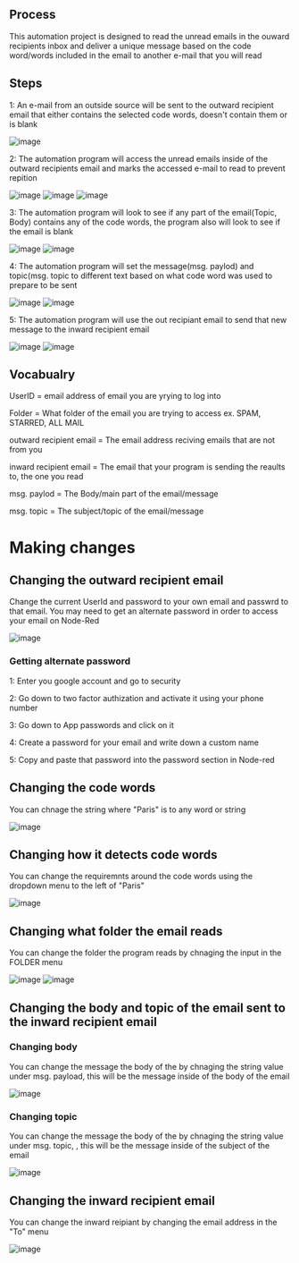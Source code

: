 ## Process
This automation project is designed to read the unread emails in the ouward recipients inbox and deliver a unique message based on the code word/words included in the email to another e-mail that you will read

## Steps
1: An e-mail from an outside source will be sent to the outward recipient email that either contains the selected code words, doesn't contain them or is blank

![image](https://github.com/0Domlightning0/Automation/assets/99225898/7451a61e-2c88-499d-91d1-5d98b03197ec)

2: The automation program will access the unread emails inside of the outward recipients email and marks the accessed e-mail to read to prevent repition 

![image](https://github.com/0Domlightning0/Automation/assets/99225898/1abbecdc-cc71-47a4-bfd0-b555db291433) ![image](https://github.com/0Domlightning0/Automation/assets/99225898/b3a0e82c-c3be-4fd6-8e78-2d4ee73db6de) ![image](https://github.com/0Domlightning0/Automation/assets/99225898/b94ea6a8-63c0-4393-91a5-09f6f6d99647)



3: The automation program will look to see if any part of the email(Topic, Body) contains any of the code words, the program also will look to see if the email is blank

![image](https://github.com/0Domlightning0/Automation/assets/99225898/9b867af2-5e86-41d9-8c98-0ee1f19743d5) ![image](https://github.com/0Domlightning0/Automation/assets/99225898/57d2cca3-55ce-4f91-b61e-ced37c5f5613)

4: The automation program will set the message(msg. paylod) and topic(msg. topic to different text based on what code word was used to prepare to be sent

![image](https://github.com/0Domlightning0/Automation/assets/99225898/bfbf166a-8bd1-4b8f-8600-19e7b04458cb) ![image](https://github.com/0Domlightning0/Automation/assets/99225898/2d64445c-1aea-4aae-8971-ab5a9cd9d2e8)


5: The automation program will use the out recipiant email to send that new message to the inward recipient email 

![image](https://github.com/0Domlightning0/Automation/assets/99225898/551334fc-2b67-4b7a-be8b-3676f6891f9c) ![image](https://github.com/0Domlightning0/Automation/assets/99225898/1496b923-a87f-4aa8-bed8-a4b91f4722d1)

## Vocabualry
UserID = email address of email you are yrying to log into 

Folder = What folder of the email you are trying to access ex. SPAM, STARRED, ALL MAIL

outward recipient email = The email address reciving emails that are not from you

inward recipient email = The email that your program is sending the reaults to, the one you read

msg. paylod = The Body/main part of the email/message

msg. topic = The subject/topic of the email/message

# Making changes 

## Changing the outward recipient email

Change the current UserId and password to your own email and passwrd to that email. You may need to get an alternate password in order to access your email on Node-Red

![image](https://github.com/0Domlightning0/Automation/assets/99225898/9406351f-c464-4602-bcf5-7d319fcf5ff5)

### Getting alternate password

1: Enter you google account and go to security 

2: Go down to two factor authization and activate it using your phone number

3: Go down to App passwords and click on it

4: Create a password for your email and write down a custom name

5: Copy and paste that password into the password section in Node-red 

## Changing the code words 

You can chnage the string where "Paris" is to any word or string

![image](https://github.com/0Domlightning0/Automation/assets/99225898/00f462d8-cff2-43da-83b6-cd4d45e514e6)

## Changing how it detects code words 

You can change the requiremnts around the code words using the dropdown menu to the left of "Paris"

![image](https://github.com/0Domlightning0/Automation/assets/99225898/74bd4fab-787f-4481-ab0a-7c644afc3b14)

## Changing what folder the email reads

You can change the folder the program reads by chnaging the input in the FOLDER menu

![image](https://github.com/0Domlightning0/Automation/assets/99225898/041a18da-45f0-4384-9ccf-42dd279f94a5) ![image](https://github.com/0Domlightning0/Automation/assets/99225898/a12b7329-16a8-41c2-adfc-2dd61815b4ff)

## Changing the body and topic of the email sent to the inward recipient email

### Changing body

You can change the message the body of the by chnaging the string value under msg. payload, this will be the message inside of the body of the email

![image](https://github.com/0Domlightning0/Automation/assets/99225898/ad43cbdd-b337-4b6d-a708-5062a573b41f)

### Changing topic

You can change the message the body of the by chnaging the string value under msg. topic, , this will be the message inside of the subject of the email

![image](https://github.com/0Domlightning0/Automation/assets/99225898/36a1fd46-1e60-4bad-aedb-b798c091a9dd)

## Changing the inward recipient email

You can change the inward reipiant by changing the email address in the "To" menu

![image](https://github.com/0Domlightning0/Automation/assets/99225898/bd70add0-5ea8-4d4b-950d-eb6194030e0c)
















